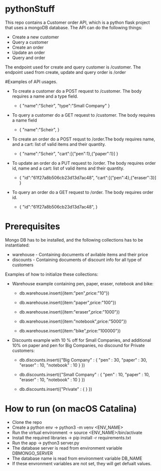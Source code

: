 # pythonStuff

This repo contains a Customer order API, which is a python flask project that uses a mongoDB database.
The API can do the following things:

* Create a new customer
* Query a customer
* Create an order
* Update an order
* Query and order

The endpoint used for create and query customer is /customer.
The endpoint used from create, update and query order is /order

#Examples of API usages.

* To create a customer do a POST request to <SERVER>/customer. The body requires a name and a type field.

	* {
	"name":"Scheir",
	"type":"Small Company"
	}
  
* To query a customer do a GET request to <SERVER>/customer. The body requires a name field
  
	* {
	"name":"Scheir",
	}
  
* To create an order do a POST requst to <SERVER>/order.The body requires name, and a cart: list of valid items and their quantity.
  
	* {
	"name":"Scheir",
	"cart":[{"pen":1},{"paper":1}]
	}

* To update an order do a PUT request to <SERVER>/order. The body requires order id, name and a cart: list of valid items and their quantity.

	* {
	"id":"61f27a8b506cb23d13d7ac48",
	"cart":[{"pen":4},{"eraser":3}]
	}

* To query an order do a GET request to <SERVER>/order. The body requires order id.
  
	* {
	"id":"61f27a8b506cb23d13d7ac48",
	}


# Prerequisites 

Mongo DB has to be installed, and the following collections has to be instantiated:
* warehouse - Containing documents of avilable items and their price
* discounts - Containing documents of discount info for all type of customers

Examples of how to initialize these collections:

* Warehouse example containing pen, paper, eraser, notebook and bike:
	* db.warehouse.insert({item:"pen",price:"10"})

	* db.warehouse.insert({item:"paper",price:"100"})

	* db.warehouse.insert({item:"eraser",price:"1000"})

	* db.warehouse.insert({item:"notebook",price:"5000"})

	* db.warehouse.insert({item:"bike",price:"100000"})

	
* Discounts example with 10 % off for Small Companies, and additional 10% on paper and pen for Big Companies, no discound for Private customers:
	
	* db.discounts.insert({"Big Company" : { "pen" : 30, "paper" : 30, "eraser" : 10, "notebook" : 10 } })
	
	* db.discounts.insert({"Small Company" : { "pen" : 10, "paper" : 10, "eraser" : 10, "notebook" : 10 } })
	
	* db.discounts.insert({"Private" : { } })

# How to run (on macOS Catalina)

* Clone the repo
* Create a python env -> python3 -m venv <ENV_NAME>
* Run the virtual environment -> source <ENV_NAME>/bin/activate
* Install the required libraries -> pip install -r requirements.txt
* Run the app -> python3 server.py
* The database server is read from environment variable DBMONGO_SERVER
* The database name is read from environment variable DB_NAME
* If these envronment variables are not set, they will get defualt values.
